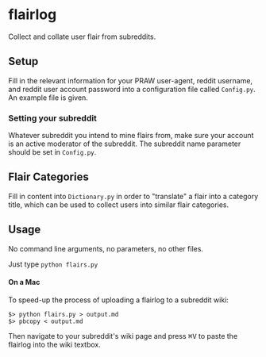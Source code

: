 # flairlog
Collect and collate user flair from subreddits.

## Setup
Fill in the relevant information for your PRAW user-agent, reddit username, and reddit user account password into a configuration file called `Config.py`. An example file is given.

### Setting your subreddit
Whatever subreddit you intend to mine flairs from, make sure your account is an active moderator of the subreddit. The subreddit name parameter should be set in `Config.py`.

## Flair Categories
Fill in content into `Dictionary.py` in order to "translate" a flair into a category title, which can be used to collect users into similar flair categories.

## Usage
No command line arguments, no parameters, no other files.

Just type `python flairs.py`

#### On a Mac

To speed-up the process of uploading a flairlog to a subreddit wiki:

    $> python flairs.py > output.md
    $> pbcopy < output.md

Then navigate to your subreddit's wiki page and press <kbd>⌘</kbd><kbd>V</kbd> to paste the flairlog into the wiki textbox.
